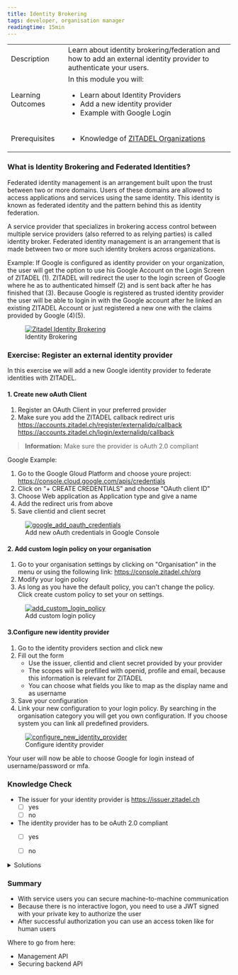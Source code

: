 ```yaml
---
title: Identity Brokering
tags: developer, organisation manager
readingtime: 15min
---
```


<table class="table-wrapper">
    <tr>
        <td>Description</td>
        <td>Learn about identity brokering/federation and how to add an external identity provider to authenticate your users.</td>
    </tr>
    <tr>
        <td>Learning Outcomes</td>
        <td>
            In this module you will: 
            <ul>
                <li>Learn about Identity Providers</li>
                <li>Add a new identity provider</li>
                <li>Example with Google Login</li>
            </ul>
        </td>
    </tr>
     <tr>
        <td>Prerequisites</td>
        <td>
            <ul>
                <li>Knowledge of <a href="/zitadel-organizations">ZITADEL Organizations</a></li>
            </ul>
        </td>
    </tr>
</table>

### What is Identity Brokering and Federated Identities?

Federated identity management is an arrangement built upon the trust between two or more domains. Users of these domains are allowed to access applications and services using the same identity.
This identity is known as federated identity and the pattern behind this as identity federation.

A service provider that specializes in brokering access control between multiple service providers (also referred to as relying parties) is called identity broker.
Federated identity management is an arrangement that is made between two or more such identity brokers across organizations.

Example:
If Google is configured as identity provider on your organization, the user will get the option to use his Google Account on the Login Screen of ZITADEL (1).
ZITADEL will redirect the user to the login screen of Google where he as to authenticated himself (2) and is sent back after he has finished that (3). 
Because Google is registered as trusted identity provider the user will be able to login in with the Google account after he linked an existing ZITADEL Account or just registered a new one with the claims provided by Google (4)(5).

<figure itemprop="associatedMedia" itemscope itemtype="http://schema.org/ImageObject">
    <a href="img/zitadel_identity_brokering.png" itemprop="contentUrl" data-size="1920x1080">
        <img src="img/zitadel_identity_brokering.png" itemprop="thumbnail" alt="Zitadel Identity Brokering" />
    </a>
    <figcaption itemprop="caption description">Identity Brokering</figcaption>
</figure>

### Exercise: Register an external identity provider

In this exercise we will add a new Google identity provider to federate identities with ZITADEL. 

#### 1. Create new oAuth Client

1. Register an OAuth Client in your preferred provider
2. Make sure you add the ZITADEL callback redirect uris
   https://accounts.zitadel.ch/register/externalidp/callback
   https://accounts.zitadel.ch/login/externalidp/callback

> **Information:** Make sure the provider is oAuth 2.0 compliant
   
Google Example:
1. Go to the Google Gloud Platform and choose youre project: https://console.cloud.google.com/apis/credentials
2. Click on "+ CREATE CREDENTIALS" and choose "OAuth client ID"
3. Choose Web application as Application type and give a name
4. Add the redirect uris from above
5. Save clientid and client secret

<figure itemprop="associatedMedia" itemscope itemtype="http://schema.org/ImageObject">
    <a href="img/google_add_credentials.gif" itemprop="contentUrl" data-size="1920x1080">
        <img src="img/google_add_credentials.gif" itemprop="thumbnail" alt="google_add_oauth_credentials" />
    </a>
    <figcaption itemprop="caption description">Add new oAuth credentials in Google Console</figcaption>
</figure>

#### 2. Add custom login policy on your organisation

1. Go to your organisation settings by clicking on "Organisation" in the menu or using the following link: https://console.zitadel.ch/org
2. Modify your login policy
3. As long as you have the default policy, you can't change the policy. Click create custom policy to set your on settings.

<figure itemprop="associatedMedia" itemscope itemtype="http://schema.org/ImageObject">
    <a href="img/console_org_custom_login_policy.gif" itemprop="contentUrl" data-size="1920x1080">
        <img src="img/console_org_custom_login_policy.gif" itemprop="thumbnail" alt="add_custom_login_policy" />
    </a>
    <figcaption itemprop="caption description">Add custom login policy</figcaption>
</figure>

#### 3.Configure new identity provider

1. Go to the identity providers section and click new
2. Fill out the form 
   - Use the issuer, clientid and client secret provided by your provider
   - The scopes will be prefilled with openid, profile and email, because this information is relevant for ZITADEL
   - You can choose what fields you like to map as the display name and as username 
3. Save your configuration
4. Link your new configuration to your login policy. By searching in the organisation category you will get you own configuration. If you choose system you can link all predefined providers.

<figure itemprop="associatedMedia" itemscope itemtype="http://schema.org/ImageObject">
    <a href="img/console_org_identity_provider.gif" itemprop="contentUrl" data-size="1920x1080">
        <img src="img/console_org_identity_provider.gif" itemprop="thumbnail" alt="configure_new_identity_provider" />
    </a>
    <figcaption itemprop="caption description">Configure identity provider</figcaption>
</figure>

Your user will now be able to choose Google for login instead of username/password or mfa.

### Knowledge Check

* The issuer for your identity provider is https://issuer.zitadel.ch
    - [ ] yes
    - [ ] no
* The identity provider has to be oAuth 2.0 compliant
    - [ ] yes
    - [ ] no


<details>
    <summary>
        Solutions
    </summary>

* The issuer for your identity provider is https://issuer.zitadel.ch
    - [ ] yes
    - [x] no (The issuer is provided by your choosen identity provider. In the case of Google it's https://accounts.google.com)
* The identity provider has to be oAuth 2.0 compliant
    - [x] yes
    - [ ] no

    
</details>

### Summary

* With service users you can secure machine-to-machine communication
* Because there is no interactive logon, you need to use a JWT signed with your private key to authorize the user
* After successful authorization you can use an access token like for human users

Where to go from here: 
* Management API
* Securing backend API